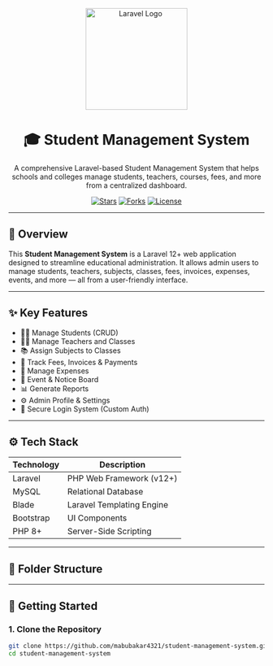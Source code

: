 <p align="center">
  <img src="https://laravel.com/img/logotype.min.svg" width="200" alt="Laravel Logo">
</p>

<h1 align="center">🎓 Student Management System</h1>

<p align="center">
  A comprehensive Laravel-based Student Management System that helps schools and colleges manage students, teachers, courses, fees, and more from a centralized dashboard.
</p>

<p align="center">
  <a href="#"><img src="https://img.shields.io/github/stars/mabubakar4321/student-management-system" alt="Stars"></a>
  <a href="#"><img src="https://img.shields.io/github/forks/mabubakar4321/student-management-system" alt="Forks"></a>
  <a href="#"><img src="https://img.shields.io/github/license/mabubakar4321/student-management-system" alt="License"></a>
</p>

---

## 📌 Overview

This **Student Management System** is a Laravel 12+ web application designed to streamline educational administration. It allows admin users to manage students, teachers, subjects, classes, fees, invoices, expenses, events, and more — all from a user-friendly interface.

---

## ✨ Key Features

- 🧑‍🎓 Manage Students (CRUD)
- 👨‍🏫 Manage Teachers and Classes
- 📚 Assign Subjects to Classes
- 💸 Track Fees, Invoices & Payments
- 🧾 Manage Expenses
- 📆 Event & Notice Board
- 📊 Generate Reports
- ⚙️ Admin Profile & Settings
- 🔐 Secure Login System (Custom Auth)

---

## ⚙️ Tech Stack

| Technology    | Description                     |
|---------------|---------------------------------|
| Laravel       | PHP Web Framework (v12+)        |
| MySQL         | Relational Database             |
| Blade         | Laravel Templating Engine       |
| Bootstrap     | UI Components                   |
| PHP 8+        | Server-Side Scripting           |

---

## 📁 Folder Structure




---

## 🚀 Getting Started

### 1. Clone the Repository

```bash
git clone https://github.com/mabubakar4321/student-management-system.git
cd student-management-system
